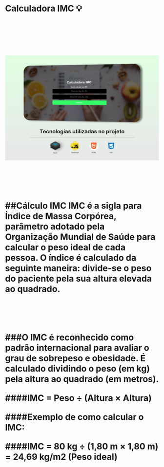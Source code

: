 <br>  </br>

<h1>Calculadora IMC 💡 <h1>
  
  <br>  </br>

<img src='readme.png'>


<br>     <br>



##Cálculo IMC
IMC é a sigla para Índice de Massa Corpórea, parâmetro adotado pela Organização Mundial de Saúde para calcular o peso ideal de cada pessoa. O índice é calculado da seguinte maneira: divide-se o peso do paciente pela sua altura elevada ao quadrado.

<br>     <br>

###O IMC é reconhecido como padrão internacional para avaliar o grau de sobrepeso e obesidade. É calculado dividindo o peso (em kg) pela altura ao quadrado (em metros).

####IMC = Peso ÷ (Altura × Altura)

####Exemplo de como calcular o IMC:

####IMC = 80 kg ÷ (1,80 m × 1,80 m) = 24,69 kg/m2 (Peso ideal)

